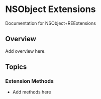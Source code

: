 # NSObject Extensions

Documentation for NSObject+REExtensions

## Overview

Add overview here.

## Topics

### Extension Methods

- Add methods here